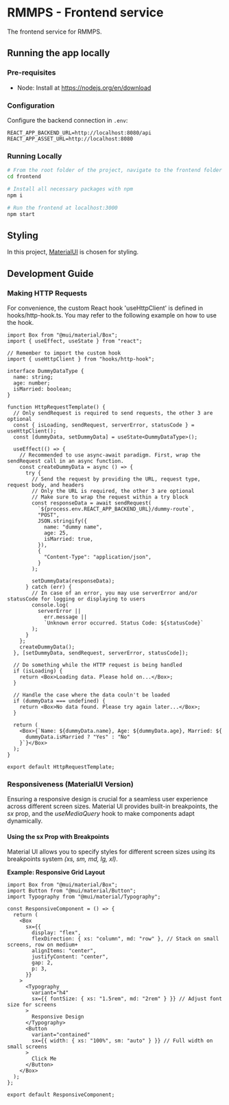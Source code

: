 # RMMPS - Frontend service

The frontend service for RMMPS.

## Running the app locally

### Pre-requisites

- Node: Install at https://nodejs.org/en/download

### Configuration

Configure the backend connection in `.env`:

```.env
REACT_APP_BACKEND_URL=http://localhost:8080/api
REACT_APP_ASSET_URL=http://localhost:8080
```

### Running Locally

```bash
# From the root folder of the project, navigate to the frontend folder
cd frontend

# Install all necessary packages with npm
npm i

# Run the frontend at localhost:3000
npm start
```

## Styling

In this project, [MaterialUI](https://mui.com/) is chosen for styling.

## Development Guide

### Making HTTP Requests

For convenience, the custom React hook 'useHttpClient' is defined in hooks/http-hook.ts. You may refer to the following example on how to use the hook.

```tsx
import Box from "@mui/material/Box";
import { useEffect, useState } from "react";

// Remember to import the custom hook
import { useHttpClient } from "hooks/http-hook";

interface DummyDataType {
  name: string;
  age: number;
  isMarried: boolean;
}

function HttpRequestTemplate() {
  // Only sendRequest is required to send requests, the other 3 are optional
  const { isLoading, sendRequest, serverError, statusCode } = useHttpClient();
  const [dummyData, setDummyData] = useState<DummyDataType>();

  useEffect(() => {
    // Recommended to use async-await paradigm. First, wrap the sendRequest call in an async function.
    const createDummyData = async () => {
      try {
        // Send the request by providing the URL, request type, request body, and headers
        // Only the URL is required, the other 3 are optional
        // Make sure to wrap the request within a try block
        const responseData = await sendRequest(
          `${process.env.REACT_APP_BACKEND_URL}/dummy-route`,
          "POST",
          JSON.stringify({
            name: "dummy name",
            age: 25,
            isMarried: true,
          }),
          {
            "Content-Type": "application/json",
          }
        );

        setDummyData(responseData);
      } catch (err) {
        // In case of an error, you may use serverError and/or statusCode for logging or displaying to users
        console.log(
          serverError ||
            err.message ||
            `Unknown error occurred. Status Code: ${statusCode}`
        );
      }
    };
    createDummyData();
  }, [setDummyData, sendRequest, serverError, statusCode]);

  // Do something while the HTTP request is being handled
  if (isLoading) {
    return <Box>Loading data. Please hold on...</Box>;
  }

  // Handle the case where the data couln't be loaded
  if (dummyData === undefined) {
    return <Box>No data found. Please try again later...</Box>;
  }

  return (
    <Box>{`Name: ${dummyData.name}, Age: ${dummyData.age}, Married: ${
      dummyData.isMarried ? "Yes" : "No"
    }`}</Box>
  );
}

export default HttpRequestTemplate;
```

### Responsiveness (MaterialUI Version)

Ensuring a responsive design is crucial for a seamless user experience across different screen sizes. Material UI provides built-in breakpoints, the _sx_ prop, and the _useMediaQuery_ hook to make components adapt dynamically.

#### Using the sx Prop with Breakpoints

Material UI allows you to specify styles for different screen sizes using its breakpoints system _(xs, sm, md, lg, xl)_.

**Example: Responsive Grid Layout**

```tsx
import Box from "@mui/material/Box";
import Button from "@mui/material/Button";
import Typography from "@mui/material/Typography";

const ResponsiveComponent = () => {
  return (
    <Box
      sx={{
        display: "flex",
        flexDirection: { xs: "column", md: "row" }, // Stack on small screens, row on medium+
        alignItems: "center",
        justifyContent: "center",
        gap: 2,
        p: 3,
      }}
    >
      <Typography
        variant="h4"
        sx={{ fontSize: { xs: "1.5rem", md: "2rem" } }} // Adjust font size for screens
      >
        Responsive Design
      </Typography>
      <Button
        variant="contained"
        sx={{ width: { xs: "100%", sm: "auto" } }} // Full width on small screens
      >
        Click Me
      </Button>
    </Box>
  );
};

export default ResponsiveComponent;
```
